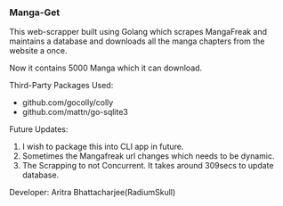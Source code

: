 <h3> Manga-Get </h3>

This web-scrapper built using Golang which scrapes MangaFreak and maintains a database and downloads all the manga chapters from the website a once.

Now it contains 5000 Manga which it can download.

Third-Party Packages Used:
<ul>
<li> github.com/gocolly/colly
<li> github.com/mattn/go-sqlite3
</ul>

Future Updates:
1. I wish to package this into CLI app in future.
2. Sometimes the Mangafreak url changes which needs to be dynamic.
3. The Scrapping to not Concurrent. It takes around 309secs to update database.

Developer: Aritra Bhattacharjee(RadiumSkull)

